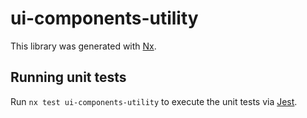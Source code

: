 # ui-components-utility

This library was generated with [Nx](https://nx.dev).

## Running unit tests

Run `nx test ui-components-utility` to execute the unit tests via [Jest](https://jestjs.io).
